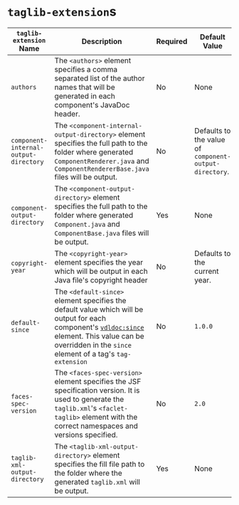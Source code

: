 # `taglib-extension`s

| `taglib- extension` Name | Description | Required | Default Value |
|--------------------------|-------------|----------|---------------|
| `authors` | The `<authors>` element specifies a comma separated list of the author names that will be generated in each component's JavaDoc header. | No | None |
| `component- internal- output- directory` | The `<component-internal-output-directory>` element specifies the full path to the folder where generated `ComponentRenderer.java` and `ComponentRendererBase.java` files will be output. | No | Defaults to the value of `component- output- directory`. |
| `component- output- directory` | The `<component-output-directory>` element specifies the full path to the folder where generated `Component.java` and `ComponentBase.java` files will be output. | Yes | None |
| `copyright-year` | The `<copyright-year>` element specifies the year which will be output in each Java file's copyright header | No | Defaults to the current year. |
| `default-since` | The `<default-since>` element specifies the default value which will be output for each component's [`vdldoc:since`](https://github.com/omnifaces/vdldoc/wiki/vdldoc:since) element. This value can be overridden in the `since` element of a tag's `tag-extension` | No | `1.0.0` |
| `faces-spec- version` | The `<faces-spec-version>` element specifies the JSF specification version. It is used to generate the `taglib.xml`'s `<faclet-taglib>` element with the correct namespaces and versions specified. | No | `2.0` |
| `taglib-xml- output- directory` | The `<taglib-xml-output-directory>` element specifies the fill file path to the folder where the generated `taglib.xml` will be output. | Yes | None |
